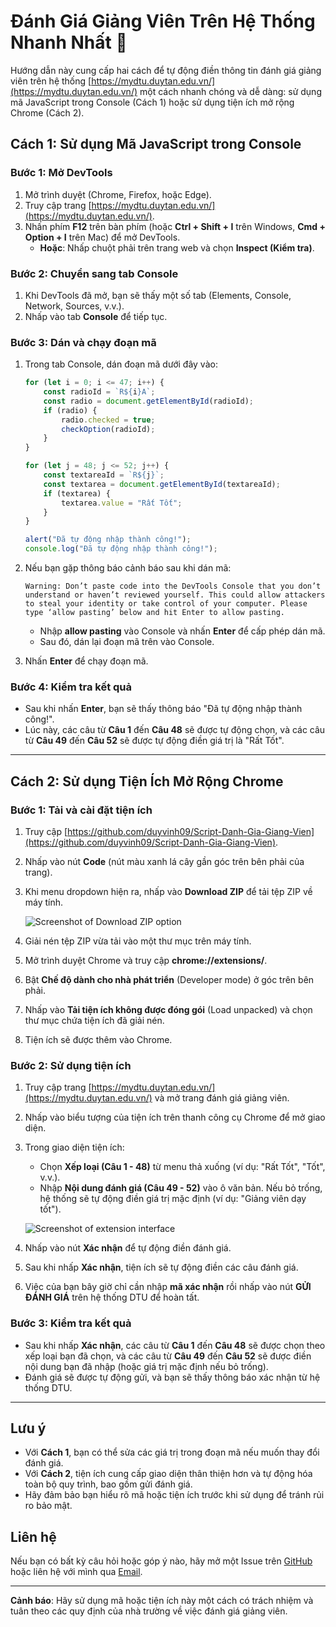 # Đánh Giá Giảng Viên Trên Hệ Thống Nhanh Nhất 🚀

Hướng dẫn này cung cấp hai cách để tự động điền thông tin đánh giá giảng viên trên hệ thống [https://mydtu.duytan.edu.vn/](https://mydtu.duytan.edu.vn/) một cách nhanh chóng và dễ dàng: sử dụng mã JavaScript trong Console (Cách 1) hoặc sử dụng tiện ích mở rộng Chrome (Cách 2).

## Cách 1: Sử dụng Mã JavaScript trong Console

### Bước 1: Mở DevTools

1. Mở trình duyệt (Chrome, Firefox, hoặc Edge).
2. Truy cập trang [https://mydtu.duytan.edu.vn/](https://mydtu.duytan.edu.vn/).
3. Nhấn phím **F12** trên bàn phím (hoặc **Ctrl + Shift + I** trên Windows, **Cmd + Option + I** trên Mac) để mở DevTools.
   - **Hoặc**: Nhấp chuột phải trên trang web và chọn **Inspect (Kiểm tra)**.

### Bước 2: Chuyển sang tab Console

1. Khi DevTools đã mở, bạn sẽ thấy một số tab (Elements, Console, Network, Sources, v.v.).
2. Nhấp vào tab **Console** để tiếp tục.

### Bước 3: Dán và chạy đoạn mã

1. Trong tab Console, dán đoạn mã dưới đây vào:

    ```javascript
    for (let i = 0; i <= 47; i++) {
        const radioId = `R${i}A`;
        const radio = document.getElementById(radioId);
        if (radio) {
            radio.checked = true;
            checkOption(radioId);
        }
    }

    for (let j = 48; j <= 52; j++) {
        const textareaId = `R${j}`;
        const textarea = document.getElementById(textareaId);
        if (textarea) {
            textarea.value = "Rất Tốt";
        }
    }

    alert("Đã tự động nhập thành công!");
    console.log("Đã tự động nhập thành công!");
    ```

2. Nếu bạn gặp thông báo cảnh báo sau khi dán mã:

    ```
    Warning: Don’t paste code into the DevTools Console that you don’t understand or haven’t reviewed yourself. This could allow attackers to steal your identity or take control of your computer. Please type ‘allow pasting’ below and hit Enter to allow pasting.
    ```

    - Nhập **allow pasting** vào Console và nhấn **Enter** để cấp phép dán mã.
    - Sau đó, dán lại đoạn mã trên vào Console.

3. Nhấn **Enter** để chạy đoạn mã.

### Bước 4: Kiểm tra kết quả

- Sau khi nhấn **Enter**, bạn sẽ thấy thông báo "Đã tự động nhập thành công!".
- Lúc này, các câu từ **Câu 1** đến **Câu 48** sẽ được tự động chọn, và các câu từ **Câu 49** đến **Câu 52** sẽ được tự động điền giá trị là "Rất Tốt".

---

## Cách 2: Sử dụng Tiện Ích Mở Rộng Chrome

### Bước 1: Tải và cài đặt tiện ích

1. Truy cập [https://github.com/duyvinh09/Script-Danh-Gia-Giang-Vien](https://github.com/duyvinh09/Script-Danh-Gia-Giang-Vien).
2. Nhấp vào nút **Code** (nút màu xanh lá cây gần góc trên bên phải của trang).
3. Khi menu dropdown hiện ra, nhấp vào **Download ZIP** để tải tệp ZIP về máy tính.

    ![Screenshot of Download ZIP option](https://github.com/user-attachments/assets/2c4325ce-bbb8-408b-bedf-2eec20ceb214)

4. Giải nén tệp ZIP vừa tải vào một thư mục trên máy tính.
5. Mở trình duyệt Chrome và truy cập **chrome://extensions/**.
6. Bật **Chế độ dành cho nhà phát triển** (Developer mode) ở góc trên bên phải.
7. Nhấp vào **Tải tiện ích không được đóng gói** (Load unpacked) và chọn thư mục chứa tiện ích đã giải nén.
8. Tiện ích sẽ được thêm vào Chrome.

### Bước 2: Sử dụng tiện ích

1. Truy cập trang [https://mydtu.duytan.edu.vn/](https://mydtu.duytan.edu.vn/) và mở trang đánh giá giảng viên.
2. Nhấp vào biểu tượng của tiện ích trên thanh công cụ Chrome để mở giao diện.
3. Trong giao diện tiện ích:
   - Chọn **Xếp loại (Câu 1 - 48)** từ menu thả xuống (ví dụ: "Rất Tốt", "Tốt", v.v.).
   - Nhập **Nội dung đánh giá (Câu 49 - 52)** vào ô văn bản. Nếu bỏ trống, hệ thống sẽ tự động điền giá trị mặc định (ví dụ: "Giảng viên dạy tốt").

    ![Screenshot of extension interface](https://github.com/user-attachments/assets/28ea3711-5797-4379-a7ec-3033fe467ecd)

4. Nhấp vào nút **Xác nhận** để tự động điền đánh giá.
5. Sau khi nhấp **Xác nhận**, tiện ích sẽ tự động điền các câu đánh giá.
6. Việc của bạn bây giờ chỉ cần nhập **mã xác nhận** rồi nhấp vào nút **GỬI ĐÁNH GIÁ** trên hệ thống DTU để hoàn tất.

### Bước 3: Kiểm tra kết quả

- Sau khi nhấp **Xác nhận**, các câu từ **Câu 1** đến **Câu 48** sẽ được chọn theo xếp loại bạn đã chọn, và các câu từ **Câu 49** đến **Câu 52** sẽ được điền nội dung bạn đã nhập (hoặc giá trị mặc định nếu bỏ trống).
- Đánh giá sẽ được tự động gửi, và bạn sẽ thấy thông báo xác nhận từ hệ thống DTU.

---

## Lưu ý

- Với **Cách 1**, bạn có thể sửa các giá trị trong đoạn mã nếu muốn thay đổi đánh giá.
- Với **Cách 2**, tiện ích cung cấp giao diện thân thiện hơn và tự động hóa toàn bộ quy trình, bao gồm gửi đánh giá.
- Hãy đảm bảo bạn hiểu rõ mã hoặc tiện ích trước khi sử dụng để tránh rủi ro bảo mật.

## Liên hệ

Nếu bạn có bất kỳ câu hỏi hoặc góp ý nào, hãy mở một Issue trên [GitHub](https://github.com/duyvinh09/Script-Danh-Gia-Giang-Vien) hoặc liên hệ với mình qua [Email](mailto:dinhduyvinh69@gmail.com).

---

**Cảnh báo**: Hãy sử dụng mã hoặc tiện ích này một cách có trách nhiệm và tuân theo các quy định của nhà trường về việc đánh giá giảng viên.
